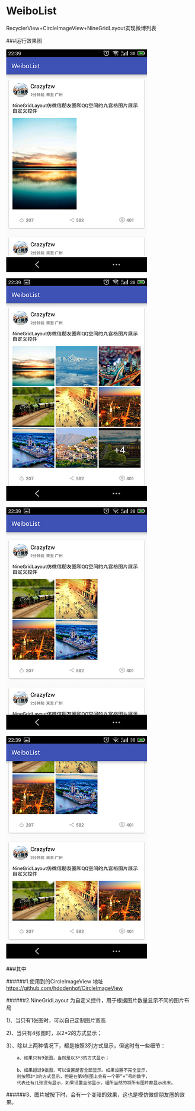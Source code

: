 # WeiboList
RecyclerView+CircleImageView+NineGridLayout实现微博列表


###运行效果图

![images](https://github.com/crazyfzw/ProjectImages/blob/master/WeiboList/S60519-223906.jpg)

![images](https://github.com/crazyfzw/ProjectImages/blob/master/WeiboList/S60519-223915.jpg)

![images](https://github.com/crazyfzw/ProjectImages/blob/master/WeiboList/S60519-223928.jpg)

![images](https://github.com/crazyfzw/ProjectImages/blob/master/WeiboList/S60519-223941.jpg)



###其中

######1.使用到的CircleImageView 地址 https://github.com/hdodenhof/CircleImageView

######2.NineGridLayout 为自定义控件，用于根据图片数量显示不同的图片布局

  1)、当只有1张图时，可以自己定制图片宽高

  2)、当只有4张图时，以2*2的方式显示；
    
  3）、除以上两种情况下，都是按照3列方式显示，但这时有一些细节：
    
        a、如果只有9张图，当然是以3*3的方式显示；
        
        b、如果超过9张图，可以设置是否全部显示。如果设置不完全显示，
        则按照3*3的方式显示，但是在第9张图上会有一个带“+”号的数字，
        代表还有几张没有显示，如果设置全部显示，理所当然的将所有图片都显示出来。
        
######3、图片被按下时，会有一个变暗的效果，这也是模仿微信朋友圈的效果。


